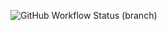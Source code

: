 ![GitHub Workflow Status (branch)](https://img.shields.io/github/actions/workflow/status/ericfwan/sem/main.yml?branch=master)
